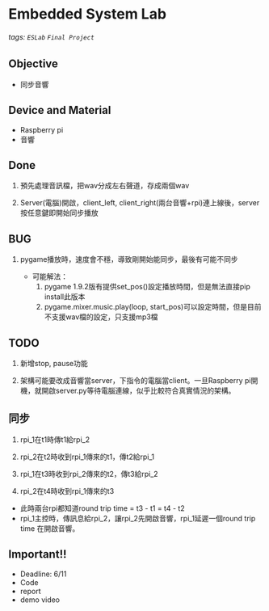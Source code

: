 # Embedded System Lab
###### tags: `ESLab` `Final Project`

## Objective
- 同步音響

## Device and Material
- Raspberry pi
- 音響

## Done

1. 預先處理音訊檔，把wav分成左右聲道，存成兩個wav

2. Server(電腦)開啟，client_left, client_right(兩台音響+rpi)連上線後，server按任意鍵即開始同步播放

## BUG
1. pygame播放時，速度會不穩，導致剛開始能同步，最後有可能不同步

    - 可能解法：
        1. pygame 1.9.2版有提供set_pos()設定播放時間，但是無法直接pip install此版本
        2. pygame.mixer.music.play(loop, start_pos)可以設定時間，但是目前不支援wav檔的設定，只支援mp3檔

## TODO
1. 新增stop, pause功能

2. 架構可能要改成音響當server，下指令的電腦當client。一旦Raspberry pi開機，就開啟server.py等待電腦連線，似乎比較符合真實情況的架構。


## 同步
1. rpi_1在t1時傳t1給rpi_2

2. rpi_2在t2時收到rpi_1傳來的t1，傳t2給rpi_1

3. rpi_1在t3時收到rpi_2傳來的t2，傳t3給rpi_2

4. rpi_2在t4時收到rpi_1傳來的t3

- 此時兩台rpi都知道round trip time = t3 - t1 = t4 - t2
- rpi_1主控時，傳訊息給rpi_2，讓rpi_2先開啟音響，rpi_1延遲一個round trip time 在開啟音響。

## Important!!
- Deadline: 6/11
- Code
- report
- demo video